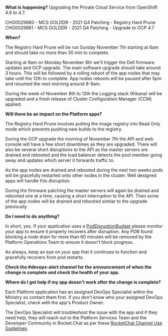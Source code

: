 **What is happening?**
Upgrading the Private Cloud Service from OpenShift 4.6 to 4.7.

CHG0029880 - MCS GOLDDR - 2021 Q4 Patching - Registry Hard Prune
CHG0029881 - MCS GOLDDR - 2021 Q4 Patching - Upgrade to OCP 4.7

**When?**

The Registry Hard Prune will be run Sunday November 7th starting at 6am and should take no more than 30 min to complete.

Starting at 8am on Monday November 8th we'll trigger the Dell firmware updates and OCP upgrade. The main software upgrade should take around 3 hours. This will be followed by a rolling reboot of the app nodes that may take until the 12th to complete. App nodes reboots will be paused after 5pm and resumed the next morning around 8-9am.

During the week of November 8th to 12th the Logging stack (Kibana) will be upgraded and a fresh release of Cluster Configuration Manager (CCM) applied.

**Will there be an impact on the Platform apps?**

The Registry Hard Prune involves putting the image registry into Read Only mode which prevents pushing new builds to the registry.

During the OCP upgrade the morning of November 7th the API and web console will have a few short downtimes as they are upgraded. There will also be several short disruptions to the API as the master servers are drained and rebooted and the load balancer detects the pool member going away and updates which server it forwards traffic to.

As the app nodes are drained and rebooted during the next two weeks pods will be gracefully restarted onto other nodes in the cluster. Well designed apps will handle this disruption.

During the firmware patching the master servers will again be drained and rebooted one at a time, causing a short interruption to the API. Then some of the app nodes will be drained and rebooted similar to the upgrade previously.

**Do I need to do anything?**

In short, yes.  If your application uses a [PodDisruptionBudget](https://kubernetes.io/docs/tasks/run-application/configure-pdb/) please monitor your app to ensure it properly recovers after disruption. Any PDB found blocking a node drain for more than 60 minutes will be removed by the Platform Operations Team to ensure it doesn’t block progress.

As always, keep an eye on your app that it continues to function and gracefully recovers from pod restarts.

**Check the #devops-alert channel for the announcement of when the change is complete and check the health of your app.**

**Where do I get help if my app doesn't work after the change is complete?**

Each Platform application has an assigned DevOps Specialist within the Ministry so contact them first. If you don't know who your assigned DevOps Specialist, check with the app's Product Owner.

The DevOps Specialist will troubleshoot the issue with the app and if they need help, they will reach out to the Platform Services Team and the Developer Community in Rocket.Chat as per these [RocketChat Channel Use Guidelines](
https://developer.gov.bc.ca/Getting-human-support-for-issues-not-covered-by-devops-requests).
